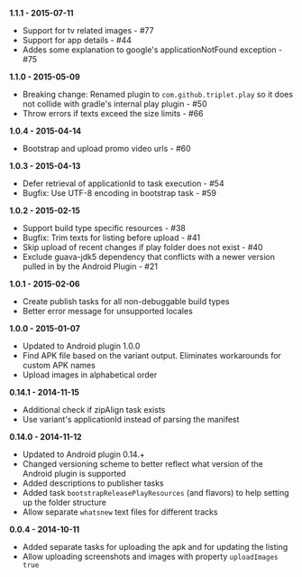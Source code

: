 **1.1.1 - 2015-07-11**

* Support for tv related images - #77
* Support for app details - #44
* Addes some explanation to google's applicationNotFound exception - #75

**1.1.0 - 2015-05-09**

* Breaking change: Renamed plugin to `com.github.triplet.play` so it does not collide with gradle's internal play plugin - #50
* Throw errors if texts exceed the size limits - #66

**1.0.4 - 2015-04-14**

* Bootstrap and upload promo video urls - #60

**1.0.3 - 2015-04-13**

* Defer retrieval of applicationId to task execution - #54
* Bugfix: Use UTF-8 encoding in bootstrap task - #59

**1.0.2 - 2015-02-15**

* Support build type specific resources - #38
* Bugfix: Trim texts for listing before upload - #41
* Skip upload of recent changes if play folder does not exist - #40
* Exclude guava-jdk5 dependency that conflicts with a newer version pulled in by the Android Plugin - #21

**1.0.1 - 2015-02-06**

* Create publish tasks for all non-debuggable build types
* Better error message for unsupported locales

**1.0.0 - 2015-01-07**

* Updated to Android plugin 1.0.0
* Find APK file based on the variant output. Eliminates workarounds for custom APK names
* Upload images in alphabetical order

**0.14.1 - 2014-11-15**

* Additional check if zipAlign task exists
* Use variant's applicationId instead of parsing the manifest

**0.14.0 - 2014-11-12**

* Updated to Android plugin 0.14.+
* Changed versioning scheme to better reflect what version of the Android plugin is supported
* Added descriptions to publisher tasks
* Added task `bootstrapReleasePlayResources` (and flavors) to help setting up the folder structure
* Allow separate `whatsnew` text files for different tracks

**0.0.4 - 2014-10-11**

* Added separate tasks for uploading the apk and for updating the listing
* Allow uploading screenshots and images with property `uploadImages true`
